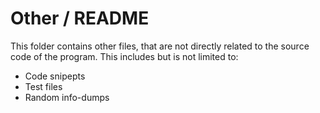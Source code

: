 # Other / README

This folder contains other files, that are not directly related to the source code of the program.
This includes but is not limited to:

- Code snipepts
- Test files
- Random info-dumps
